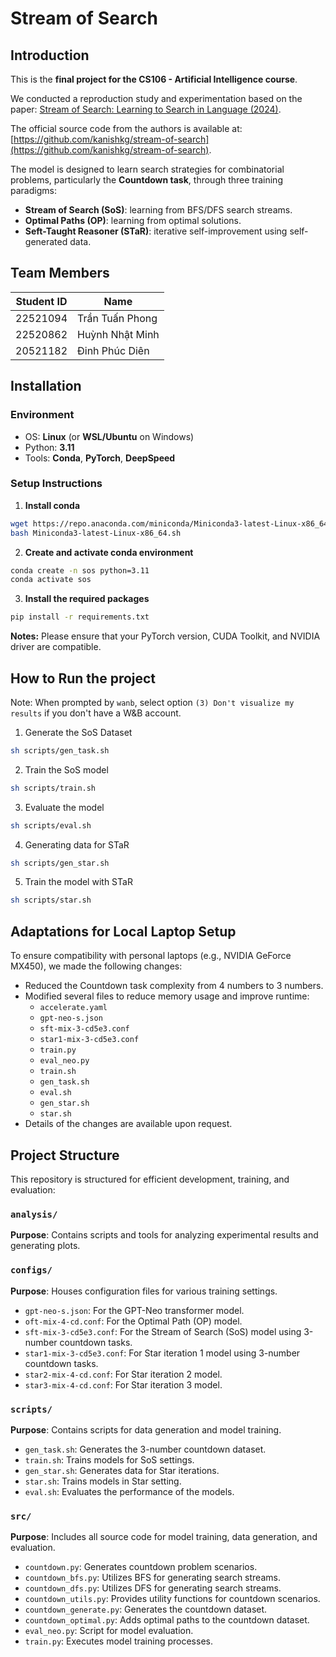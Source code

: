 # Stream of Search

## Introduction

This is the **final project for the CS106 - Artificial Intelligence course**.

We conducted a reproduction study and experimentation based on the paper: [Stream of Search: Learning to Search in Language (2024)](https://arxiv.org/abs/2404.03683).

The official source code from the authors is available at: [https://github.com/kanishkg/stream-of-search](https://github.com/kanishkg/stream-of-search).

The model is designed to learn search strategies for combinatorial problems, particularly the **Countdown task**, through three training paradigms:

- **Stream of Search (SoS)**: learning from BFS/DFS search streams.
- **Optimal Paths (OP)**: learning from optimal solutions.
- **Seft-Taught Reasoner (STaR)**: iterative self-improvement using self-generated data.

## Team Members

| Student ID | Name            |
| ---------- | --------------- |
| 22521094   | Trần Tuấn Phong |
| 22520862   | Huỳnh Nhật Minh |
| 20521182   | Đinh Phúc Diên  |

## Installation

### Environment

- OS: **Linux** (or **WSL/Ubuntu** on Windows)
- Python: **3.11**
- Tools: **Conda**, **PyTorch**, **DeepSpeed**

### Setup Instructions

1. **Install conda**

```bash
wget https://repo.anaconda.com/miniconda/Miniconda3-latest-Linux-x86_64.sh
bash Miniconda3-latest-Linux-x86_64.sh
```

2. **Create and activate conda environment**

```bash
conda create -n sos python=3.11
conda activate sos
```

3. **Install the required packages**

```bash
pip install -r requirements.txt
```

**Notes:** Please ensure that your PyTorch version, CUDA Toolkit, and NVIDIA driver are compatible.

## How to Run the project

Note: When prompted by `wanb`, select option `(3) Don't visualize my results` if you don't have a W&B account.

1. Generate the SoS Dataset

```bash
sh scripts/gen_task.sh
```

2. Train the SoS model

```bash
sh scripts/train.sh
```

3. Evaluate the model

```bash
sh scripts/eval.sh
```

4. Generating data for STaR

```bash
sh scripts/gen_star.sh
```

5. Train the model with STaR

```bash
sh scripts/star.sh
```

## Adaptations for Local Laptop Setup

To ensure compatibility with personal laptops (e.g., NVIDIA GeForce MX450), we made the following changes:

- Reduced the Countdown task complexity from 4 numbers to 3 numbers.
- Modified several files to reduce memory usage and improve runtime:
  - `accelerate.yaml`
  - `gpt-neo-s.json`
  - `sft-mix-3-cd5e3.conf`
  - `star1-mix-3-cd5e3.conf`
  - `train.py`
  - `eval_neo.py`
  - `train.sh`
  - `gen_task.sh`
  - `eval.sh`
  - `gen_star.sh`
  - `star.sh`
- Details of the changes are available upon request.

## Project Structure

This repository is structured for efficient development, training, and evaluation:

### `analysis/`

**Purpose**: Contains scripts and tools for analyzing experimental results and generating plots.

### `configs/`

**Purpose**: Houses configuration files for various training settings.

- `gpt-neo-s.json`: For the GPT-Neo transformer model.
- `oft-mix-4-cd.conf`: For the Optimal Path (OP) model.
- `sft-mix-3-cd5e3.conf`: For the Stream of Search (SoS) model using 3-number countdown tasks.
- `star1-mix-3-cd5e3.conf`: For Star iteration 1 model using 3-number countdown tasks.
- `star2-mix-4-cd.conf`: For Star iteration 2 model.
- `star3-mix-4-cd.conf`: For Star iteration 3 model.

### `scripts/`

**Purpose**: Contains scripts for data generation and model training.

- `gen_task.sh`: Generates the 3-number countdown dataset.
- `train.sh`: Trains models for SoS settings.
- `gen_star.sh`: Generates data for Star iterations.
- `star.sh`: Trains models in Star setting.
- `eval.sh`: Evaluates the performance of the models.

### `src/`

**Purpose**: Includes all source code for model training, data generation, and evaluation.

- `countdown.py`: Generates countdown problem scenarios.
- `countdown_bfs.py`: Utilizes BFS for generating search streams.
- `countdown_dfs.py`: Utilizes DFS for generating search streams.
- `countdown_utils.py`: Provides utility functions for countdown scenarios.
- `countdown_generate.py`: Generates the countdown dataset.
- `countdown_optimal.py`: Adds optimal paths to the countdown dataset.
- `eval_neo.py`: Script for model evaluation.
- `train.py`: Executes model training processes.
